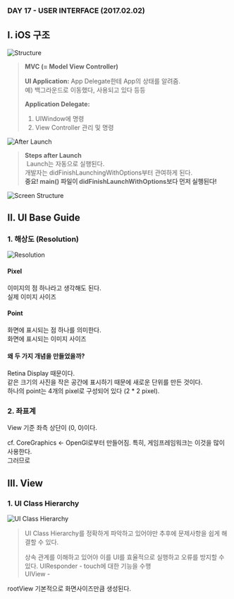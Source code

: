 ### DAY 17 - USER INTERFACE (2017.02.02)

## I. iOS 구조 

![Structure](/Users/apple/Downloads/core_objects_2x.png)

> **MVC (= Model View Controller)**
> 
> **UI Application:** App Delegate한테 App의 상태를 알려줌.  
> 예) 백그라운드로 이동했다, 사용되고 있다 등등
> 
> **Application Delegate:**  
> 	1) UIWindow에 명령  
> 	2) View Controller 관리 및 명령  


![After Launch](/Users/apple/Downloads/app_launch_fg_2x.png)

>**Steps after Launch**  
> Launch는 자동으로 실행된다.  
> 개발자는 didFinishLaunchingWithOptions부터 관여하게 된다.  
> **중요! main() 파일이 didFinishLaunchWithOptions보다 먼저 실행된다!**

![Screen Structure](https://developer.apple.com/library/content/featuredarticles/ViewControllerPGforiPhoneOS/Art/VCPG-root-view-controller_2-1_2x.png)


## II. UI Base Guide  

### 1. 해상도 (Resolution)

![Resolution](/Users/apple/Downloads/I9EXp.png)

#### Pixel
이미지의 점 하나라고 생각해도 된다.  
실제 이미지 사이즈  

#### Point
화면에 표시되는 점 하나를 의미한다.  
화면에 표시되는 이미지 사이즈  

#### 왜 두 가지 개념을 만들었을까?
Retina Display 때문이다.  
같은 크기의 사진을 작은 공간에 표시하기 때문에 새로운 단위를 만든 것이다.  
하나의 point는 4개의 pixel로 구성되어 있다 (2 * 2 pixel).  

### 2. 좌표계  

View 기준 좌측 상단이 (0, 0)이다.  

cf. CoreGraphics <- OpenGl로부터 만들어짐.
특히, 게임프레임워크는 이것을 많이 사용한다.  
그러므로 

## III. View  

### 1. UI Class Hierarchy

![UI Class Hierarchy](/Users/apple/Downloads/a0037268_4b6b91c3db151.jpg)  

> UI Class Hierarchy를 정확하게 파악하고 있어야만 추후에 문제사항을 쉽게 해결할 수 있다.  
> 
> 상속 관계를 이해하고 있어야 이를 UI를 효율적으로 실행하고 오류를 방지할 수 있다. 
UIResponder - touch에 대한 기능을 수행  
UIView - 

rootView 기본적으로 화면사이즈만큼 생성된다.  


